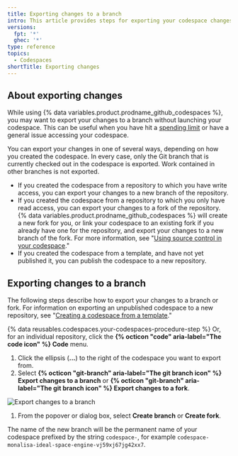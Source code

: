 ```yaml
---
title: Exporting changes to a branch
intro: This article provides steps for exporting your codespace changes to a branch.
versions:
  fpt: '*'
  ghec: '*'
type: reference
topics:
  - Codespaces
shortTitle: Exporting changes
---
```


## About exporting changes

While using {% data variables.product.prodname_github_codespaces %}, you may want to export your changes to a branch without launching your codespace. This can be useful when you have hit a [spending limit](/billing/managing-billing-for-github-codespaces/managing-spending-limits-for-codespaces) or have a general issue accessing your codespace. 

You can export your changes in one of several ways, depending on how you created the codespace. In every case, only the Git branch that is currently checked out in the codespace is exported. Work contained in other branches is not exported.

- If you created the codespace from a repository to which you have write access, you can export your changes to a new branch of the repository.
- If you created the codespace from a repository to which you only have read access, you can export your changes to a fork of the repository. {% data variables.product.prodname_github_codespaces %} will create a new fork for you, or link your codespace to an existing fork if you already have one for the repository, and export your changes to a new branch of the fork. For more information, see "[Using source control in your codespace](/codespaces/developing-in-codespaces/using-source-control-in-your-codespace#about-automatic-forking)."
- If you created the codespace from a template, and have not yet published it, you can publish the codespace to a new repository.

## Exporting changes to a branch

The following steps describe how to export your changes to a branch or fork. For information on exporting an unpublished codespace to a new repository, see "[Creating a codespace from a template](/codespaces/developing-in-codespaces/creating-a-codespace-from-a-template#publishing-from-githubcom)."

{% data reusables.codespaces.your-codespaces-procedure-step %} Or, for an individual repository, click the **{% octicon "code" aria-label="The code icon" %} Code** menu.
1. Click the ellipsis (**...**) to the right of the codespace you want to export from.
1. Select **{% octicon "git-branch" aria-label="The git branch icon" %} Export changes to a branch** or **{% octicon "git-branch" aria-label="The git branch icon" %} Export changes to a fork**.

  ![Export changes to a branch](/assets/images/help/codespaces/export-changes-to-a-branch.png)

1. From the popover or dialog box, select **Create branch** or **Create fork**.

The name of the new branch will be the permanent name of your codespace prefixed by the string `codespace-`, for example `codespace-monalisa-ideal-space-engine-vj59xj67jg42xx7`.
